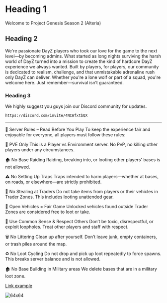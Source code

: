 # Heading 1
Welcome to Project Genesis Season 2 (Alteria)

## Heading 2
We're passionate DayZ players who took our love for the game to the next level—by becoming admins. What started as long nights surviving the harsh world of DayZ turned into a mission to create the kind of hardcore DayZ experience we always wanted. Built by players, for players, our community is dedicated to realism, challenge, and that unmistakable adrenaline rush only DayZ can deliver. Whether you're a lone wolf or part of a squad, you're welcome here. Just remember—survival isn’t guaranteed.

### Heading 3
We highly suggest you guys join our Discord community for updates.

```
https://discord.com/invite/4NCWfxtbQX
```

>

---

📜 Server Rules – Read Before You Play
To keep the experience fair and enjoyable for everyone, all players must follow these rules:

🔫 PVE Only
This is a Player vs Environment server. No PvP, no killing other players under any circumstances.

🏚️ No Base Raiding
Raiding, breaking into, or looting other players' bases is not allowed.

⚠️ No Setting Up Traps
Traps intended to harm players—whether at bases, on roads, or elsewhere—are strictly prohibited.

🚫 No Stealing at Traders
Do not take items from players or their vehicles in Trader Zones. This includes looting unattended gear.

🚙 Open Vehicles = Fair Game
Unlocked vehicles found outside Trader Zones are considered free to loot or take.

🧠 Use Common Sense & Respect Others
Don’t be toxic, disrespectful, or exploit loopholes. Treat other players and staff with respect.

🗑️ No Littering
Clean up after yourself. Don’t leave junk, empty containers, or trash piles around the map.

♻️ No Loot Cycling
Do not drop and pick up loot repeatedly to force spawns. This breaks server balance and is not allowed.

🏚️ No Base Building in Military areas
We delete bases that are in a military loot zone.


[Link example](https://discord.com/invite/4NCWfxtbQX)

![64x64](TerjeStartScreen/Textures/mod_icon.edds)
